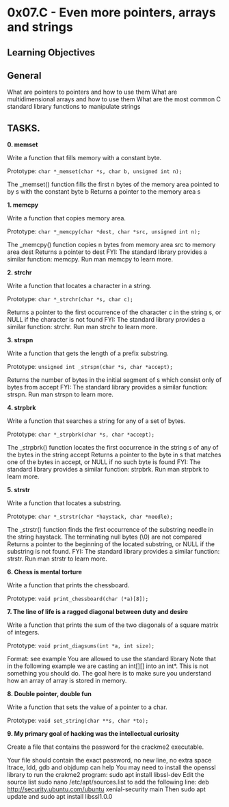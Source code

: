# 0x07.C - Even more pointers, arrays and strings

## Learning Objectives

## General
What are pointers to pointers and how to use them
What are multidimensional arrays and how to use them
What are the most common C standard library functions to manipulate strings

## TASKS.

**0. memset**

Write a function that fills memory with a constant byte.

Prototype: `char *_memset(char *s, char b, unsigned int n);`

The _memset() function fills the first n bytes of the memory area pointed to by s with the constant byte b
Returns a pointer to the memory area s

**1. memcpy**

Write a function that copies memory area.

Prototype: `char *_memcpy(char *dest, char *src, unsigned int n);`

The _memcpy() function copies n bytes from memory area src to memory area dest
Returns a pointer to dest
FYI: The standard library provides a similar function: memcpy. Run man memcpy to learn more.

**2. strchr**

Write a function that locates a character in a string.

Prototype: `char *_strchr(char *s, char c);`

Returns a pointer to the first occurrence of the character c in the string s, or NULL if the character is not found
FYI: The standard library provides a similar function: strchr. Run man strchr to learn more.

**3. strspn**

Write a function that gets the length of a prefix substring.

Prototype: `unsigned int _strspn(char *s, char *accept);`

Returns the number of bytes in the initial segment of s which consist only of bytes from accept
FYI: The standard library provides a similar function: strspn. Run man strspn to learn more.

**4. strpbrk**

Write a function that searches a string for any of a set of bytes.

Prototype: `char *_strpbrk(char *s, char *accept);`

The _strpbrk() function locates the first occurrence in the string s of any of the bytes in the string accept
Returns a pointer to the byte in s that matches one of the bytes in accept, or NULL if no such byte is found
FYI: The standard library provides a similar function: strpbrk. Run man strpbrk to learn more.

**5. strstr**

Write a function that locates a substring.

Prototype: `char *_strstr(char *haystack, char *needle);`

The _strstr() function finds the first occurrence of the substring needle in the string haystack. The terminating null bytes (\0) are not compared
Returns a pointer to the beginning of the located substring, or NULL if the substring is not found.
FYI: The standard library provides a similar function: strstr. Run man strstr to learn more.


**6. Chess is mental torture**

Write a function that prints the chessboard.

Prototype: `void print_chessboard(char (*a)[8]);`

**7. The line of life is a ragged diagonal between duty and desire**

Write a function that prints the sum of the two diagonals of a square matrix of integers.

Prototype: `void print_diagsums(int *a, int size);`

Format: see example
You are allowed to use the standard library
Note that in the following example we are casting an int[][] into an int*. This is not something you should do. The goal here is to make sure you understand how an array of array is stored in memory.

**8. Double pointer, double fun**

Write a function that sets the value of a pointer to a char.

Prototype: `void set_string(char **s, char *to);`

**9. My primary goal of hacking was the intellectual curiosity**

Create a file that contains the password for the crackme2 executable.

Your file should contain the exact password, no new line, no extra space
ltrace, ldd, gdb and objdump can help
You may need to install the openssl library to run the crakme2 program: sudo apt install libssl-dev
Edit the source list sudo nano /etc/apt/sources.list to add the following line: deb http://security.ubuntu.com/ubuntu xenial-security main Then sudo apt update and sudo apt install libssl1.0.0

